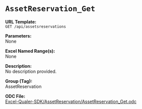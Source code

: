 # `AssetReservation_Get`

**URL Template:**  
`GET /api/assetsreservations`

**Parameters:**  
None

**Excel Named Range(s):**  
None

**Description:**  
No description provided.

**Group (Tag):**  
AssetReservation

**ODC File:**  
[Excel-Qualer-SDK/AssetReservation/AssetReservation_Get.odc](https://github.com/Johnson-Gage-Inspection-Inc/qualer-sdk-odc/blob/main/Excel-Qualer-SDK/AssetReservation/AssetReservation_Get.odc)
